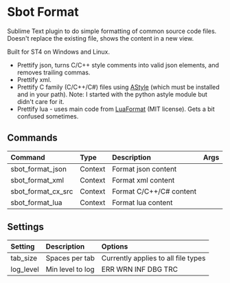 # Sbot Format

Sublime Text plugin to do simple formatting of common source code files. Doesn't replace the existing file,
shows the content in a new view.

Built for ST4 on Windows and Linux.

- Prettify json, turns C/C++ style comments into valid json elements, and removes trailing commas.
- Prettify xml.
- Prettify C family (C/C++/C#) files using [AStyle](https://astyle.sourceforge.net/) (which must be installed and in your path). Note: I started with the python astyle module but didn't care for it.
- Prettify lua - uses main code from [LuaFormat](https://github.com/floydawong/LuaFormat) (MIT license). Gets a bit confused sometimes.


## Commands

| Command                  | Type     | Description                   | Args             |
| :--------                | :------- | :-------                      | :--------        |
| sbot_format_json         | Context  | Format json content           |                  |
| sbot_format_xml          | Context  | Format xml content            |                  |
| sbot_format_cx_src       | Context  | Format C/C++/C# content       |                  |
| sbot_format_lua          | Context  | Format lua content            |                  |

## Settings

| Setting            | Description         | Options                                     |
| :--------          | :-------            | :------                                     |
| tab_size           | Spaces per tab      | Currently applies to all file types         |
| log_level          | Min level to log    | ERR WRN INF DBG TRC                         |
